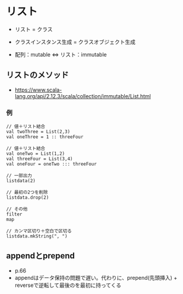 # リスト
- リスト = クラス
- クラスインスタンス生成 = クラスオブジェクト生成

- 配列：mutable ⇔ リスト：immutable


## リストのメソッド
- https://www.scala-lang.org/api/2.12.3/scala/collection/immutable/List.html

### 例
```
// 値＋リスト結合
val twoThree = List(2,3)
val oneThree = 1 :: threeFour

// 値＋リスト結合
val oneTwo = List(1,2)
val threeFour = List(3,4)
val oneFour = oneTwo ::: threeFour

// 一部出力
listdata(2)

// 最初の2つを削除
listdata.drop(2)

// その他
filter
map

// カンマ区切り＋空白で区切る
listdata.mkString(", ")

```

## appendとprepend
- p.66
- appendはデータ保持の問題で遅い。代わりに、prepend(先頭挿入) + reverseで逆転して最後のを最初に持ってくる
